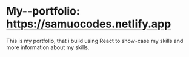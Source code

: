 # My--portfolio: https://samuocodes.netlify.app
This is my portfolio, that i build using React to show-case my skills and more information about my skills.
